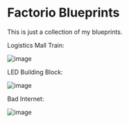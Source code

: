 # Factorio Blueprints

This is just a collection of my blueprints.

Logistics Mall Train: 

![image](https://github.com/Uaird/Factorio-Blueprints/assets/96286260/304aad3a-faf3-4bbd-960c-ef1fea6d9a2d)

LED Building Block:

![image](https://github.com/Uaird/Factorio-Blueprints/assets/96286260/e6a3d089-cdee-4258-b191-33ee4288c024)

Bad Internet:

![image](https://github.com/Uaird/Factorio-Blueprints/assets/96286260/a55f59bd-93ca-45b9-8153-189960cefa68)
